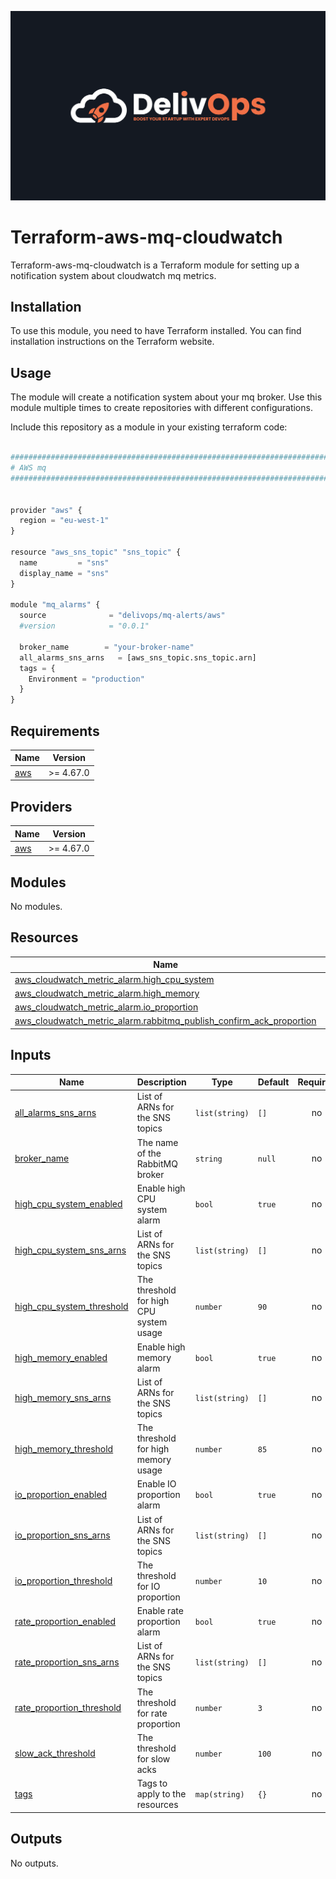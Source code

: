 ![image info](logo.jpeg)

# Terraform-aws-mq-cloudwatch

Terraform-aws-mq-cloudwatch is a Terraform module for setting up a notification system about cloudwatch mq metrics.

## Installation

To use this module, you need to have Terraform installed. You can find installation instructions on the Terraform website.

## Usage

The module will create a notification system about your mq broker.
Use this module multiple times to create repositories with different configurations.

Include this repository as a module in your existing terraform code:

```python

################################################################################
# AWS mq
################################################################################


provider "aws" {
  region = "eu-west-1"
}

resource "aws_sns_topic" "sns_topic" {
  name         = "sns"
  display_name = "sns"
}

module "mq_alarms" {
  source              = "delivops/mq-alerts/aws"
  #version            = "0.0.1"

  broker_name        = "your-broker-name"
  all_alarms_sns_arns   = [aws_sns_topic.sns_topic.arn]
  tags = {
    Environment = "production"
  }
}

```

<!-- BEGIN_TF_DOCS -->
## Requirements

| Name | Version |
|------|---------|
| <a name="requirement_aws"></a> [aws](#requirement\_aws) | >= 4.67.0 |

## Providers

| Name | Version |
|------|---------|
| <a name="provider_aws"></a> [aws](#provider\_aws) | >= 4.67.0 |

## Modules

No modules.

## Resources

| Name | Type |
|------|------|
| [aws_cloudwatch_metric_alarm.high_cpu_system](https://registry.terraform.io/providers/hashicorp/aws/latest/docs/resources/cloudwatch_metric_alarm) | resource |
| [aws_cloudwatch_metric_alarm.high_memory](https://registry.terraform.io/providers/hashicorp/aws/latest/docs/resources/cloudwatch_metric_alarm) | resource |
| [aws_cloudwatch_metric_alarm.io_proportion](https://registry.terraform.io/providers/hashicorp/aws/latest/docs/resources/cloudwatch_metric_alarm) | resource |
| [aws_cloudwatch_metric_alarm.rabbitmq_publish_confirm_ack_proportion](https://registry.terraform.io/providers/hashicorp/aws/latest/docs/resources/cloudwatch_metric_alarm) | resource |

## Inputs

| Name | Description | Type | Default | Required |
|------|-------------|------|---------|:--------:|
| <a name="input_all_alarms_sns_arns"></a> [all\_alarms\_sns\_arns](#input\_all\_alarms\_sns\_arns) | List of ARNs for the SNS topics | `list(string)` | `[]` | no |
| <a name="input_broker_name"></a> [broker\_name](#input\_broker\_name) | The name of the RabbitMQ broker | `string` | `null` | no |
| <a name="input_high_cpu_system_enabled"></a> [high\_cpu\_system\_enabled](#input\_high\_cpu\_system\_enabled) | Enable high CPU system alarm | `bool` | `true` | no |
| <a name="input_high_cpu_system_sns_arns"></a> [high\_cpu\_system\_sns\_arns](#input\_high\_cpu\_system\_sns\_arns) | List of ARNs for the SNS topics | `list(string)` | `[]` | no |
| <a name="input_high_cpu_system_threshold"></a> [high\_cpu\_system\_threshold](#input\_high\_cpu\_system\_threshold) | The threshold for high CPU system usage | `number` | `90` | no |
| <a name="input_high_memory_enabled"></a> [high\_memory\_enabled](#input\_high\_memory\_enabled) | Enable high memory alarm | `bool` | `true` | no |
| <a name="input_high_memory_sns_arns"></a> [high\_memory\_sns\_arns](#input\_high\_memory\_sns\_arns) | List of ARNs for the SNS topics | `list(string)` | `[]` | no |
| <a name="input_high_memory_threshold"></a> [high\_memory\_threshold](#input\_high\_memory\_threshold) | The threshold for high memory usage | `number` | `85` | no |
| <a name="input_io_proportion_enabled"></a> [io\_proportion\_enabled](#input\_io\_proportion\_enabled) | Enable IO proportion alarm | `bool` | `true` | no |
| <a name="input_io_proportion_sns_arns"></a> [io\_proportion\_sns\_arns](#input\_io\_proportion\_sns\_arns) | List of ARNs for the SNS topics | `list(string)` | `[]` | no |
| <a name="input_io_proportion_threshold"></a> [io\_proportion\_threshold](#input\_io\_proportion\_threshold) | The threshold for IO proportion | `number` | `10` | no |
| <a name="input_rate_proportion_enabled"></a> [rate\_proportion\_enabled](#input\_rate\_proportion\_enabled) | Enable rate proportion alarm | `bool` | `true` | no |
| <a name="input_rate_proportion_sns_arns"></a> [rate\_proportion\_sns\_arns](#input\_rate\_proportion\_sns\_arns) | List of ARNs for the SNS topics | `list(string)` | `[]` | no |
| <a name="input_rate_proportion_threshold"></a> [rate\_proportion\_threshold](#input\_rate\_proportion\_threshold) | The threshold for rate proportion | `number` | `3` | no |
| <a name="input_slow_ack_threshold"></a> [slow\_ack\_threshold](#input\_slow\_ack\_threshold) | The threshold for slow acks | `number` | `100` | no |
| <a name="input_tags"></a> [tags](#input\_tags) | Tags to apply to the resources | `map(string)` | `{}` | no |

## Outputs

No outputs.
<!-- END_TF_DOCS -->